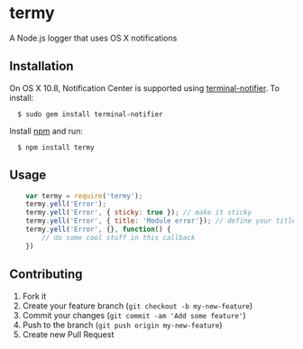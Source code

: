 termy
=====

A Node.js logger that uses OS X notifications

## Installation

  On OS X 10.8, Notification Center is supported using [terminal-notifier](https://github.com/alloy/terminal-notifier). To install:
  
      $ sudo gem install terminal-notifier
      
  Install [npm](http://npmjs.org/) and run:
  
      $ npm install termy

## Usage
```js
	var termy = require('termy');
	termy.yell('Error');
	termy.yell('Error', { sticky: true }); // make it sticky
	termy.yell('Error', { title: 'Module error'}); // define your title
	termy.yell('Error', {}, function() {
		// do some cool stuff in this callback
	})
```

## Contributing

1. Fork it
2. Create your feature branch (`git checkout -b my-new-feature`)
3. Commit your changes (`git commit -am 'Add some feature'`)
4. Push to the branch (`git push origin my-new-feature`)
5. Create new Pull Request